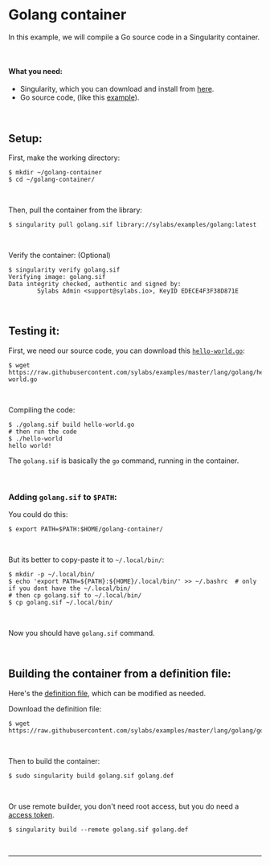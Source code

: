 # Golang container

In this example, we will compile a Go source code in a Singularity container.

<br>


#### What you need:
 - Singularity, which you can download and install from [here](https://github.com/khulnasoft/scaffold).
 - Go source code, (like this [example](https://raw.githubusercontent.com/sylabs/examples/master/lang/golang/hello-world.go)).

<br>



## Setup:

First, make the working directory:

```
$ mkdir ~/golang-container
$ cd ~/golang-container/
```

<br>

Then, pull the container from the library:

```
$ singularity pull golang.sif library://sylabs/examples/golang:latest
```

<br>

Verify the container: (Optional)

```
$ singularity verify golang.sif 
Verifying image: golang.sif
Data integrity checked, authentic and signed by:
        Sylabs Admin <support@sylabs.io>, KeyID EDECE4F3F38D871E
```

<br>


## Testing it:

First, we need our source code, you can download this [`hello-world.go`](https://raw.githubusercontent.com/sylabs/examples/master/lang/golang/hello-world.go
):

```
$ wget https://raw.githubusercontent.com/sylabs/examples/master/lang/golang/hello-world.go
```

<br>

Compiling the code:

```
$ ./golang.sif build hello-world.go
# then run the code
$ ./hello-world
hello world!
```

The `golang.sif` is basically the `go` command, running in the container.

<br>

### Adding `golang.sif` to `$PATH`:

You could do this:

```
$ export PATH=$PATH:$HOME/golang-container/
```

<br>

But its better to copy-paste it to `~/.local/bin/`:

```
$ mkdir -p ~/.local/bin/
$ echo 'export PATH=${PATH}:${HOME}/.local/bin/' >> ~/.bashrc  # only if you dont have the ~/.local/bin/
# then cp golang.sif to ~/.local/bin/
$ cp golang.sif ~/.local/bin/
```

<br>

Now you should have `golang.sif` command.

<br>

## Building the container from a definition file:

Here's the [definition file](https://raw.githubusercontent.com/sylabs/examples/master/lang/golang/golang.def), which can be modified as needed.

Download the definition file:

```
$ wget https://raw.githubusercontent.com/sylabs/examples/master/lang/golang/golang.def
```

<br>

Then to build the container:

```
$ sudo singularity build golang.sif golang.def
```

<br>

Or use remote builder, you don't need root access, but you do need a [access token](https://cloud.khulnasoft.com/auth).

```
$ singularity build --remote golang.sif golang.def
```

<br>

____

<br>


